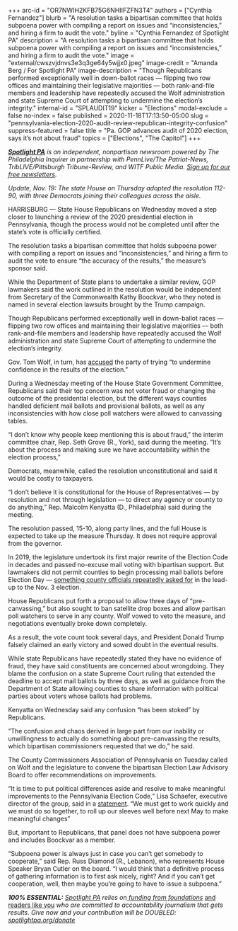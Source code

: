 +++
arc-id = "OR7NWIH2KFB75G6NHIIFZFN3T4"
authors = ["Cynthia Fernandez"]
blurb = "A resolution tasks a bipartisan committee that holds subpoena power with compiling a report on issues and “inconsistencies,” and hiring a firm to audit the vote."
byline = "Cynthia Fernandez of Spotlight PA"
description = "A resolution tasks a bipartisan committee that holds subpoena power with compiling a report on issues and “inconsistencies,” and hiring a firm to audit the vote."
image = "external/cwszvjdnvs3e3q3ge64y5wjjx0.jpeg"
image-credit = "Amanda Berg / For Spotlight PA"
image-description = "Though Republicans performed exceptionally well in down-ballot races — flipping two row offices and maintaining their legislative majorities — both rank-and-file members and leadership have repeatedly accused the Wolf administration and state Supreme Court of attempting to undermine the election’s integrity."
internal-id = "SPLAUDIT19"
kicker = "Elections"
modal-exclude = false
no-index = false
published = 2020-11-18T17:13:50-05:00
slug = "pennsylvania-election-2020-audit-review-republican-integrity-confusion"
suppress-featured = false
title = "Pa. GOP advances audit of 2020 election, says it’s not about fraud"
topics = ["Elections", "The Capitol"]
+++

<a href="https://lesspage.com/"><i><b>Spotlight PA</b></i></a><i> is an independent, nonpartisan newsroom powered by The Philadelphia Inquirer in partnership with PennLive/The Patriot-News, TribLIVE/Pittsburgh Tribune-Review, and WITF Public Media. </i><a href="https://lesspage.com/newsletters"><i>Sign up for our free newsletters</i></a><i>.</i>

<i>Update, Nov. 19:  The state House on Thursday adopted the resolution 112-90, with three Democrats joining their colleagues across the aisle. </i>

HARRISBURG — State House Republicans on Wednesday moved a step closer to launching a review of the 2020 presidential election in Pennsylvania, though the process would not be completed until after the state’s vote is officially certified.

The resolution tasks a bipartisan committee that holds subpoena power with compiling a report on issues and “inconsistencies,” and hiring a firm to audit the vote to ensure “the accuracy of the results,” the measure’s sponsor said.

While the Department of State plans to undertake a similar review, GOP lawmakers said the work outlined in the resolution would be independent from Secretary of the Commonwealth Kathy Boockvar, who they noted is named in several election lawsuits brought by the Trump campaign.

Though Republicans performed exceptionally well in down-ballot races — flipping two row offices and maintaining their legislative majorities — both rank-and-file members and leadership have repeatedly accused the Wolf administration and state Supreme Court of attempting to undermine the election’s integrity.

<script src="https://lesspage.com/embed.js" async></script><div data-spl-embed-version="1" data-spl-src="https://lesspage.com/embeds/newsletter/"></div>

Gov. Tom Wolf, in turn, has <a href="https://www.governor.pa.gov/newsroom/gov-wolf-issues-statement-on-partisan-attack-on-election-officials/">accused</a> the party of trying “to undermine confidence in the results of the election.”

During a Wednesday meeting of the House State Government Committee, Republicans said their top concern was not voter fraud or changing the outcome of the presidential election, but the different ways counties handled deficient mail ballots and provisional ballots, as well as any inconsistencies with how close poll watchers were allowed to canvassing tables.

“I don’t know why people keep mentioning this is about fraud,” the interim committee chair, Rep. Seth Grove (R., York), said during the meeting. “It’s about the process and making sure we have accountability within the election process,”

Democrats, meanwhile, called the resolution unconstitutional and said it would be costly to taxpayers.

“I don’t believe it is constitutional for the House of Representatives — by resolution and not through legislation — to direct any agency or county to do anything,” Rep. Malcolm Kenyatta (D., Philadelphia) said during the meeting.

The resolution passed, 15-10, along party lines, and the full House is expected to take up the measure Thursday. It does not require approval from the governor.

In 2019, the legislature undertook its first major rewrite of the Election Code in decades and passed no-excuse mail voting with bipartisan support. But lawmakers did not permit counties to begin processing mail ballots before Election Day — <a href="https://lesspage.com/news/2020/11/pennsylvania-election-2020-counting-results-delays-mail-ballots/">something county officials repeatedly asked for</a> in the lead-up to the Nov. 3 election.

House Republicans put forth a proposal to allow three days of “pre-canvassing,” but also sought to ban satellite drop boxes and allow partisan poll watchers to serve in any county. Wolf vowed to veto the measure, and negotiations eventually broke down completely.

As a result, the vote count took several days, and President Donald Trump falsely claimed an early victory and sowed doubt in the eventual results.

While state Republicans have repeatedly stated they have no evidence of fraud, they have said constituents are concerned about wrongdoing. They blame the confusion on a state Supreme Court ruling that extended the deadline to accept mail ballots by three days, as well as guidance from the Department of State allowing counties to share information with political parties about voters whose ballots had problems.

Kenyatta on Wednesday said any confusion “has been stoked” by Republicans.

“The confusion and chaos derived in large part from our inability or unwillingness to actually do something about pre-canvassing the results, which bipartisan commissioners requested that we do,” he said.

<script src="https://lesspage.com/embed.js" async></script><div data-spl-embed-version="1" data-spl-src="https://lesspage.com/embeds/donate/?teaser_text=Spotlight%20PA%20provides%20essential%2C%20public-service%20journalism%20thanks%20to%20its%20dedicated%20and%20passionate%20members.%20%3Cb%3EJoin%20today%20and%20we'll%20DOUBLE%20your%20gift.%3C%2Fb%3E&cta_text=YES%2C%20DOUBLE%20MY%20GIFT&eyebrow_text=BECOME%20A%20MEMBER"></div>

The County Commissioners Association of Pennsylvania on Tuesday called on Wolf and the legislature to convene the bipartisan Election Law Advisory Board to offer recommendations on improvements.

“It is time to put political differences aside and resolve to make meaningful improvements to the Pennsylvania Election Code,” Lisa Schaefer, executive director of the group, said in a <a href="https://web.archive.org/web/20211016061826/https://www.pacounties.org/Media/Lists/NewsRelease/customDisplay.aspx?ID=86&RootFolder=%2FMedia%2FLists%2FNewsRelease&Source=https%3A%2F%2Fwww.pacounties.org%2FMedia%2FPages%2Fdefault.aspx">statement</a>. “We must get to work quickly and we must do so together, to roll up our sleeves well before next May to make meaningful changes”

But, important to Republicans, that panel does not have subpoena power and includes Boockvar as a member.

“Subpoena power is always just in case you can’t get somebody to cooperate,” said Rep. Russ Diamond (R., Lebanon), who represents House Speaker Bryan Cutler on the board. “I would think that a definitive process of gathering information is to first ask nicely, right? And if you can’t get cooperation, well, then maybe you’re going to have to issue a subpoena.”

<i><b>100% ESSENTIAL:</b></i><i> </i><a href="https://lesspage.com/"><i>Spotlight PA</i></a><i> relies on</i><a href="https://lesspage.com/support"><i> funding from foundations</i></a><i> </i><a href="https://lesspage.com/support">and readers like you</a><i> who are committed to accountability journalism that gets results. Give now and your contribution will be DOUBLED: </i><a href="http://spotlightpa.org/donate"><i>spotlightpa.org/donate</i></a>
